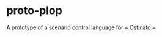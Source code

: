 # proto-plop
A prototype of a scenario control language for [~ Ostinato ~](https://github.com/glebnovodran/ostinato)